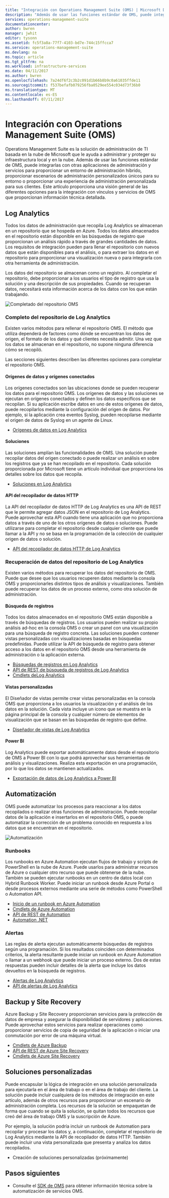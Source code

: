 ```yaml
---
title: "Integración con Operations Management Suite (OMS) | Microsoft Docs"
description: "Además de usar las funciones estándar de OMS, puede integrarlas con otras aplicaciones de administración y servicios para proporcionar un entorno de administración híbrido, proporcionar escenarios de administración personalizados únicos para su entorno o proporcionar una experiencia de administración personalizada para sus clientes.  Este artículo proporciona una visión general de las diferentes opciones para la integración con OMS y vínculos a artículos que proporcionan información técnica detallada."
services: operations-management-suite
documentationcenter: 
author: bwren
manager: jwhit
editor: tysonn
ms.assetid: fc5f3a8a-77f7-4103-bd7e-744c15ffcca7
ms.service: operations-management-suite
ms.devlang: na
ms.topic: article
ms.tgt_pltfrm: na
ms.workload: infrastructure-services
ms.date: 04/11/2017
ms.author: bwren
ms.openlocfilehash: 7a24df6f2c3b2c091d1b66b8b9c0a61035ffde11
ms.sourcegitcommit: f537befafb079256fba0529ee554c034d73f36b0
ms.translationtype: MT
ms.contentlocale: es-ES
ms.lasthandoff: 07/11/2017
---
```

# <a name="integrating-with-operations-management-suite-oms"></a>Integración con Operations Management Suite (OMS)
Operations Management Suite es la solución de administración de TI basada en la nube de Microsoft que le ayuda a administrar y proteger su infraestructura local y en la nube.  Además de usar las funciones estándar de OMS, puede integrarlas con otras aplicaciones de administración y servicios para proporcionar un entorno de administración híbrido, proporcionar escenarios de administración personalizados únicos para su entorno o proporcionar una experiencia de administración personalizada para sus clientes.  Este artículo proporciona una visión general de las diferentes opciones para la integración con vínculos y servicios de OMS que proporcionan información técnica detallada. 

## <a name="log-analytics"></a>Log Analytics
Todos los datos de administración que recopila Log Analytics se almacenan en un repositorio que se hospeda en Azure.  Todos los datos almacenados en el repositorio están disponible en las búsquedas de registro que proporcionan un análisis rápido a través de grandes cantidades de datos.  Los requisitos de integración pueden para llenar el repositorio con nuevos datos que están disponibles para el análisis, o para extraer los datos en el repositorio para proporcionar una visualización nueva o para integrarla con otra herramienta de administración.

Los datos del repositorio se almacenan como un registro.  Al completar el repositorio, debe proporcionar a los usuarios el tipo de registro que usa la solución y una descripción de sus propiedades.  Cuando se recuperan datos, necesitará esta información acerca de los datos con los que están trabajando.

![Completado del repositorio OMS](media/operations-management-suite-integration/repository.png)

### <a name="populate-the-log-analytics-repository"></a>Completo del repositorio de Log Analytics
Existen varios métodos para rellenar el repositorio OMS.  El método que utiliza dependerá de factores como dónde se encuentran los datos de origen, el formato de los datos y qué clientes necesita admitir.  Una vez que los datos se almacenan en el repositorio, no supone ninguna diferencia cómo se recopiló.

Las secciones siguientes describen las diferentes opciones para completar el repositorio OMS.

#### <a name="connected-sources-and-data-sources"></a>Orígenes de datos y orígenes conectados
Los orígenes conectados son las ubicaciones donde se pueden recuperar los datos para el repositorio OMS.  Los orígenes de datos y las soluciones se ejecutan en orígenes conectados y definen los datos específicos que se recopilan.  Si su aplicación escribe datos en uno de estos orígenes de datos, puede recopilarlos mediante la configuración del origen de datos.  Por ejemplo, si la aplicación crea eventos Syslog, pueden recopilarse mediante el origen de datos de Syslog en un agente de Linux.

* [Orígenes de datos en Log Analytics](../log-analytics/log-analytics-data-sources.md)

#### <a name="solutions"></a>Soluciones
Las soluciones amplían las funcionalidades de OMS.  Una solución puede recopilar datos del origen conectado o puede realizar un análisis en sobre los registros que ya se han recopilado en el repositorio.  Cada solución proporcionada por Microsoft tiene un artículo individual que proporciona los detalles sobre los datos que recopila.

* [Soluciones en Log Analytics](../log-analytics/log-analytics-add-solutions.md)

#### <a name="http-data-collector-api"></a>API del recopilador de datos HTTP
La API del recopilador de datos HTTP de Log Analytics es una API de REST que le permite agregar datos JSON en el repositorio de Log Analytics.  Puede aprovechar esta API cuando tiene una aplicación que no proporciona datos a través de uno de los otros orígenes de datos o soluciones.  Puede utilizarse para completar el repositorio desde cualquier cliente que puede llamar a la API y no se basa en la programación de la colección de cualquier origen de datos o solución.

* [API del recopilador de datos HTTP de Log Analytics](../log-analytics/log-analytics-data-collector-api.md)

### <a name="retrieve-data-from-the-log-analytics-repository"></a>Recuperación de datos del repositorio de Log Analytics
Existen varios métodos para recuperar los datos del repositorio de OMS.  Puede que desee que los usuarios recuperen datos mediante la consola OMS y proporcionarles distintos tipos de análisis y visualizaciones.  También puede recuperar los datos de un proceso externo, como otra solución de administración.

#### <a name="log-searches"></a>Búsqueda de registros
Todos los datos almacenados en el repositorio OMS están disponible a través de búsquedas de registros.  Los usuarios pueden realizar su propio análisis ad-hoc en la consola OMS o crear un panel con una visualización para una búsqueda de registro concreta.  Las soluciones pueden contener vistas personalizadas con visualizaciones basadas en búsquedas predefinidas.  Puede utilizar la API de búsqueda de registro para obtener acceso a los datos en el repositorio OMS desde una herramienta de administración o la aplicación externa.  

* [Búsquedas de registros en Log Analytics](../log-analytics/log-analytics-log-searches.md)
* [API de REST de búsqueda de registros de Log Analytics](../log-analytics/log-analytics-log-search-api.md)
* [Cmdlets deLog Analytics](https://msdn.microsoft.com/library/mt188224.aspx)

#### <a name="custom-views"></a>Vistas personalizadas
El Diseñador de vistas permite crear vistas personalizadas en la consola OMS que proporciona a los usuarios la visualización y el análisis de los datos en la solución.  Cada vista incluye un icono que se muestra en la página principal de la consola y cualquier número de elementos de visualización que se basan en las búsquedas de registro que define.

* [Diseñador de vistas de Log Analytics](../log-analytics/log-analytics-view-designer.md)

#### <a name="power-bi"></a>Power BI
Log Analytics puede exportar automáticamente datos desde el repositorio de OMS a Power BI con lo que podrá aprovechar sus herramientas de análisis y visualizaciones.  Realiza esta exportación en una programación, por lo que los datos se mantienen actualizados. 

* [Exportación de datos de Log Analytics a Power BI](../log-analytics/log-analytics-powerbi.md)

## <a name="automation"></a>Automatización
OMS puede automatizar los procesos para reaccionar a los datos recopilados o realizar otras funciones de administración.  Puede recopilar datos de la aplicación e insertarlos en el repositorio OMS, o puede automatizar la corrección de un problema conocido en respuesta a los datos que se encuentran en el repositorio. 

![Automatización](media/operations-management-suite-integration/automate.png)

### <a name="runbooks"></a>Runbooks
Los runbooks en Azure Automation ejecutan flujos de trabajo y scripts de PowerShell en la nube de Azure.  Puede usarlos para administrar recursos de Azure o cualquier otro recurso que puede obtenerse de la nube.  También se pueden ejecutar runbooks en un centro de datos local con Hybrid Runbook Worker.  Puede iniciar un runbook desde Azure Portal o desde procesos externos mediante una serie de métodos como PowerShell o Automation API.

* [Inicio de un runbook en Azure Automation](../automation/automation-starting-a-runbook.md)
* [Cmdlets de Azure Automation](https://msdn.microsoft.com/library/dn690262.aspx)
* [API de REST de Automation](https://msdn.microsoft.com/library/mt662285.aspx)
* [Automation .NET](https://msdn.microsoft.com//library/mt465763.aspx)

### <a name="alerts"></a>Alertas
Las reglas de alerta ejecutan automáticamente búsquedas de registros según una programación.  Si los resultados coinciden con determinados criterios, la alerta resultante puede iniciar un runbook en Azure Automation o llamar a un webhook que puede iniciar un proceso externo.  Dos de estas respuestas pueden incluir detalles de la alerta que incluye los datos devueltos en la búsqueda de registros.

* [Alertas de Log Analytics](../log-analytics/log-analytics-alerts.md)
* [API de alertas de Log Analytics](../log-analytics/log-analytics-api-alerts.md)

## <a name="backup-and-site-recovery"></a>Backup y Site Recovery
Azure Backup y Site Recovery proporcionan servicios para la protección de datos de empresa y asegurar la disponibilidad de servidores y aplicaciones.  Puede aprovechar estos servicios para realizar operaciones como proporcionar servicios de copia de seguridad de la aplicación o iniciar una conmutación por error de una máquina virtual.

* [Cmdlets de Azure Backup](https://msdn.microsoft.com/library/mt619253.aspx)
* [API de REST de Azure Site Recovery](https://msdn.microsoft.com/library/azure/mt750497.aspx)
* [Cmdlets de Azure Site Recovery](https://msdn.microsoft.com/library/mt637930.aspx)

## <a name="custom-solutions"></a>Soluciones personalizadas
Puede encapsular la lógica de integración en una solución personalizada para ejecutarla en el área de trabajo o en el área de trabajo del cliente.  La solución puede incluir cualquiera de los métodos de integración en este artículo, además de otros recursos para proporcionar un escenario de administración completa.  Los recursos de la solución se empaquetan de forma que cuando se quita la solución, se quitan todos los recursos que creó del área de trabajo OMS y la suscripción de Azure.

Por ejemplo, la solución podría incluir un runbook de Automation para recopilar y procesar los datos y, a continuación, completar el repositorio de Log Analytics mediante la API de recopilador de datos HTTP.  También puede incluir una vista personalizada que presenta y analiza los datos recopilados.  

* Creación de soluciones personalizadas (próximamente)    

## <a name="next-steps"></a>Pasos siguientes
* Consulte el [SDK de OMS](operations-management-suite-sdk.md) para obtener información técnica sobre la automatización de servicios OMS.  

